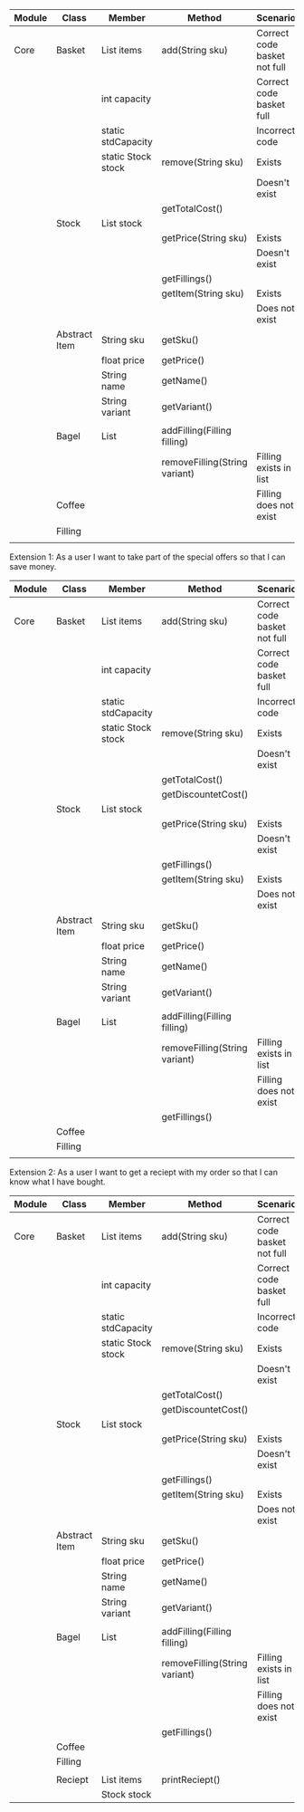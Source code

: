 | Module | Class            | Member             | Method                        | Scenario                     | Output     |
|--------|------------------|--------------------|-------------------------------|------------------------------|------------|
| Core   | Basket           | List<Item> items   | add(String sku)               | Correct code basket not full | 1          | 
|        |                  | int capacity       |                               | Correct code basket full     | 0          |
|        |                  | static stdCapacity |                               | Incorrect code               | -1         |
|        |                  | static Stock stock | remove(String sku)            | Exists                       | True       |
|        |                  |                    |                               | Doesn't exist                | False      |
|        |                  |                    | getTotalCost()                |                              | float      |
|        | Stock            | List<Item> stock   |                               |                              |            |
|        |                  |                    | getPrice(String sku)          | Exists                       | price      |
|        |                  |                    |                               | Doesn't exist                | -1         |
|        |                  |                    | getFillings()                 |                              | List<Item> |
|        |                  |                    | getItem(String sku)           | Exists                       | Item       |
|        |                  |                    |                               | Does not exist               | null       |
|        | Abstract Item    | String sku         | getSku()                      |                              | sku        |
|        |                  | float price        | getPrice()                    |                              | price      |
|        |                  | String name        | getName()                     |                              | name       |
|        |                  | String variant     | getVariant()                  |                              | variant    |
|        |                  |                    |                               |                              |            |
|        | Bagel            | List<Filling>      | addFilling(Filling filling)   |                              | void       |
|        |                  |                    | removeFilling(String variant) | Filling exists in list       | true       |
|        | Coffee           |                    |                               | Filling does not exist       | false      |
|        | Filling          |                    |                               |                              |            |
|        |                  |                    |                               |                              |            |
Extension 1:
 As a user I want to take part of the special offers so that I can save money.

| Module | Class         | Member             | Method                        | Scenario                     | Output        |
|--------|---------------|--------------------|-------------------------------|------------------------------|---------------|
| Core   | Basket        | List<Item> items   | add(String sku)               | Correct code basket not full | 1             |
|        |               | int capacity       |                               | Correct code basket full     | 0             |
|        |               | static stdCapacity |                               | Incorrect code               | -1            |
|        |               | static Stock stock | remove(String sku)            | Exists                       | True          |
|        |               |                    |                               | Doesn't exist                | False         |
|        |               |                    | getTotalCost()                |                              | float         |
|        |               |                    | getDiscountetCost()           |                              |               |
|        | Stock         | List<Item> stock   |                               |                              |               |
|        |               |                    | getPrice(String sku)          | Exists                       | price         |
|        |               |                    |                               | Doesn't exist                | -1            |
|        |               |                    | getFillings()                 |                              | List<Item>    |
|        |               |                    | getItem(String sku)           | Exists                       | Item          |
|        |               |                    |                               | Does not exist               | null          |
|        | Abstract Item | String sku         | getSku()                      |                              | sku           |
|        |               | float price        | getPrice()                    |                              | price         |
|        |               | String name        | getName()                     |                              | name          |
|        |               | String variant     | getVariant()                  |                              | variant       |
|        |               |                    |                               |                              |               |
|        | Bagel         | List<Filling>      | addFilling(Filling filling)   |                              | void          |
|        |               |                    | removeFilling(String variant) | Filling exists in list       | true          |
|        |               |                    |                               | Filling does not exist       | false         |
|        |               |                    | getFillings()                 |                              | List<Filling> |
|        | Coffee        |                    |                               |                              |               |
|        | Filling       |                    |                               |                              |               |
|        |               |                    |                               |                              |               |

Extension 2:
As a user I want to get a reciept with my order so that I can know what I have bought.

| Module | Class         | Member             | Method                        | Scenario                     | Output        |
|--------|---------------|--------------------|-------------------------------|------------------------------|---------------|
| Core   | Basket        | List<Item> items   | add(String sku)               | Correct code basket not full | 1             |
|        |               | int capacity       |                               | Correct code basket full     | 0             |
|        |               | static stdCapacity |                               | Incorrect code               | -1            |
|        |               | static Stock stock | remove(String sku)            | Exists                       | True          |
|        |               |                    |                               | Doesn't exist                | False         |
|        |               |                    | getTotalCost()                |                              | float         |
|        |               |                    | getDiscountetCost()           |                              |               |
|        | Stock         | List<Item> stock   |                               |                              |               |
|        |               |                    | getPrice(String sku)          | Exists                       | price         |
|        |               |                    |                               | Doesn't exist                | -1            |
|        |               |                    | getFillings()                 |                              | List<Item>    |
|        |               |                    | getItem(String sku)           | Exists                       | Item          |
|        |               |                    |                               | Does not exist               | null          |
|        | Abstract Item | String sku         | getSku()                      |                              | sku           |
|        |               | float price        | getPrice()                    |                              | price         |
|        |               | String name        | getName()                     |                              | name          |
|        |               | String variant     | getVariant()                  |                              | variant       |
|        |               |                    |                               |                              |               |
|        | Bagel         | List<Filling>      | addFilling(Filling filling)   |                              | void          |
|        |               |                    | removeFilling(String variant) | Filling exists in list       | true          |
|        |               |                    |                               | Filling does not exist       | false         |
|        |               |                    | getFillings()                 |                              | List<Filling> |
|        | Coffee        |                    |                               |                              |               |
|        | Filling       |                    |                               |                              |               |
|        |               |                    |                               |                              |               |
|        | Reciept       | List<Item> items   | printReciept()                |                              | String        |
|        |               | Stock stock        |                               |                              |               |

